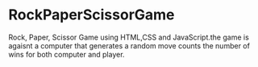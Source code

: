 # RockPaperScissorGame
Rock, Paper, Scissor Game using HTML,CSS and JavaScript.the game is agaisnt a computer that generates a random move counts the number of wins for both computer and player.
